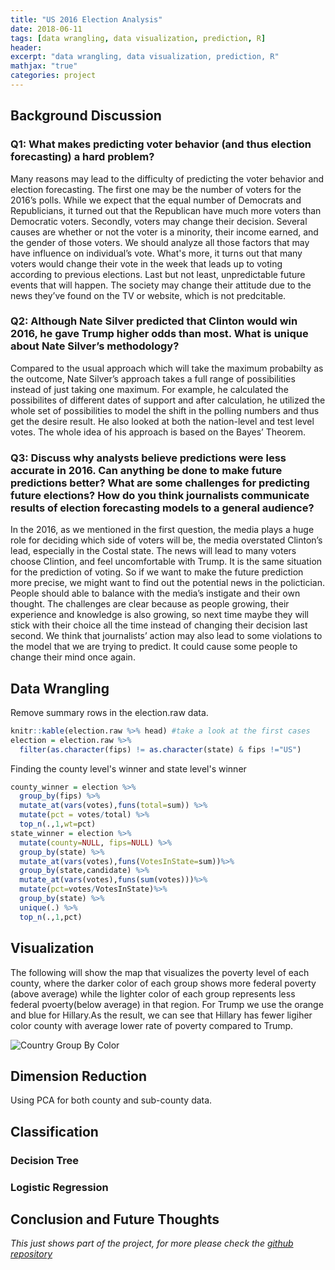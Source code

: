 ```yaml
---
title: "US 2016 Election Analysis"
date: 2018-06-11
tags: [data wrangling, data visualization, prediction, R]
header:
excerpt: "data wrangling, data visualization, prediction, R"
mathjax: "true"
categories: project
---
```


## Background Discussion

### Q1: What makes predicting voter behavior (and thus election forecasting) a hard problem?

Many reasons may lead to the difficulty of predicting the voter behavior and election forecasting. The first one may be the number of voters for the
2016’s polls. While we expect that the equal number of Democrats and Republicians, it turned out that the Republican have much more voters than Democratic voters. Secondly, voters may change their decision. Several causes are whether or not the voter is a minority, their income earned, and the gender of those voters. We should analyze all those factors that may have influence on individual’s vote. What's more, it turns out that many voters would change their vote in the week that leads up to voting according to previous elections. Last but not least, unpredictable future events that will happen. The society may change their attitude due to the news they’ve found on the TV or website, which is not predcitable.

### Q2: Although Nate Silver predicted that Clinton would win 2016, he gave Trump higher odds than most. What is unique about Nate Silver’s methodology?

Compared to the usual approach which will take the maximum probabilty as the outcome, Nate Silver’s approach takes a full range of possibilities
instead of just taking one maximum. For example, he calculated the possibilites of different dates of support and after calculation, he utilized the whole set of possibilities to model the shift in the polling numbers and thus get the desire result. He also looked at both the nation-level and test level votes. The whole idea of his approach is based on the Bayes’ Theorem.

### Q3: Discuss why analysts believe predictions were less accurate in 2016. Can anything be done to make future predictions better? What are some challenges for predicting future elections? How do you think journalists communicate results of election forecasting models to a general audience?

In the 2016, as we mentioned in the first question, the media plays a huge role for deciding which side of voters will be, the media overstated
Clinton’s lead, especially in the Costal state. The news will lead to many voters choose Clintion, and feel uncomfortable with Trump. It is the same
situation for the prediction of voting. So if we want to make the future prediction more precise, we might want to find out the potential news in the
polictician. People should able to balance with the media’s instigate and their own thought. The challenges are clear because as people growing,
their experience and knowledge is also growing, so next time maybe they will stick with their choice all the time instead of changing their decision
last second. We think that journalists’ action may also lead to some violations to the model that we are trying to predict. It could cause some people to change their mind once again.

## Data Wrangling

Remove summary rows in the election.raw data. 
```r
knitr::kable(election.raw %>% head) #take a look at the first cases
election = election.raw %>%
  filter(as.character(fips) != as.character(state) & fips !="US")
```

Finding the county level's winner and state level's winner
```r
county_winner = election %>%
  group_by(fips) %>%
  mutate_at(vars(votes),funs(total=sum)) %>%
  mutate(pct = votes/total) %>%
  top_n(.,1,wt=pct)
state_winner = election %>%
  mutate(county=NULL, fips=NULL) %>%
  group_by(state) %>%
  mutate_at(vars(votes),funs(VotesInState=sum))%>%
  group_by(state,candidate) %>%
  mutate_at(vars(votes),funs(sum(votes)))%>%
  mutate(pct=votes/VotesInState)%>%
  group_by(state) %>%
  unique(.) %>%
  top_n(.,1,pct)
```

## Visualization
The following will show the map that visualizes the poverty level of each county, where the darker color of each group shows more federal poverty (above average) while the lighter color of each group represents less federal pvoerty(below average) in that region. For Trump we use the orange and blue for Hillary.As the result, we can see that Hillary has fewer ligiher color county with average lower rate of poverty compared to Trump.

<img src="{{ site.url}}{{site.baseurl}}/images/PovertyLevel.png"
alt="Country Group By Color">

## Dimension Reduction

Using PCA for both county and sub-county data.

## Classification

### Decision Tree

### Logistic Regression

## Conclusion and Future Thoughts

*This just shows part of the project, for more please check the [github repository](https://github.com/Mubai-Liu/US-2016-Election)*

